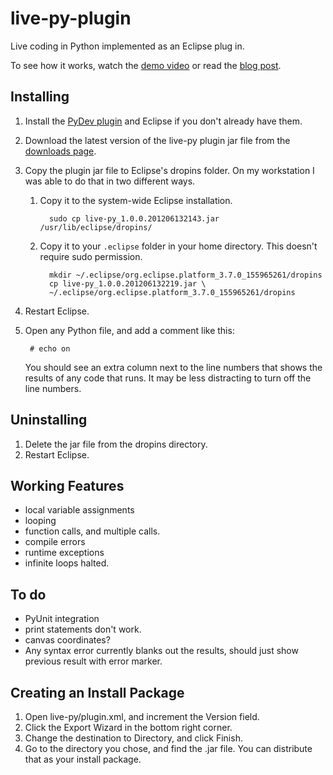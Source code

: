 live-py-plugin
==============

Live coding in Python implemented as an Eclipse plug in.

To see how it works, watch the [demo video][video] or read the 
[blog post][blog].

Installing
----------

1. Install the [PyDev plugin][pydev] and Eclipse if you don't already have them.
2. Download the latest version of the live-py plugin jar file from the 
   [downloads page][downloads].
3. Copy the plugin jar file to Eclipse's dropins folder. On my workstation I 
   was able to do that in two different ways.
    1. Copy it to the system-wide Eclipse installation.
    
             sudo cp live-py_1.0.0.201206132143.jar /usr/lib/eclipse/dropins/
    2. Copy it to your `.eclipse` folder in your home directory. This doesn't 
       require sudo permission.
       
             mkdir ~/.eclipse/org.eclipse.platform_3.7.0_155965261/dropins
             cp live-py_1.0.0.201206132219.jar \
             ~/.eclipse/org.eclipse.platform_3.7.0_155965261/dropins
4. Restart Eclipse.
5. Open any Python file, and add a comment like this:

        # echo on
   You should see an extra column next to the line numbers that shows the 
   results of any code that runs. It may be less distracting to turn off the 
   line numbers.

Uninstalling
------------

1. Delete the jar file from the dropins directory.
2. Restart Eclipse.

Working Features
----------------
- local variable assignments
- looping
- function calls, and multiple calls.
- compile errors
- runtime exceptions
- infinite loops halted.

To do
-----
- PyUnit integration
- print statements don't work.
- canvas coordinates?
- Any syntax error currently blanks out the results, should just show previous 
result with error marker.

Creating an Install Package
---------------------------
1. Open live-py/plugin.xml, and increment the Version field.
2. Click the Export Wizard in the bottom right corner.
3. Change the destination to Directory, and click Finish.
4. Go to the directory you chose, and find the .jar file. You can distribute
   that as your install package.

[pydev]: http://pydev.org/download.html
[downloads]: https://github.com/donkirkby/live-py-plugin/downloads
[video]: http://www.youtube.com/watch?v=ZrbIVMdChDQ
[blog]: http://donkirkby.blogspot.ca/2012/06/live-coding-in-python.html
